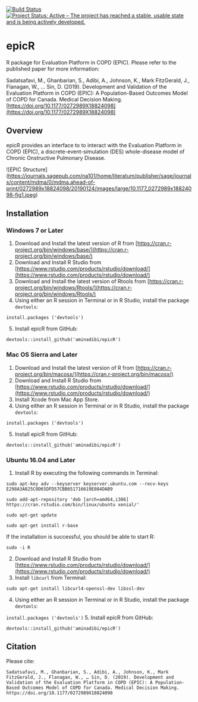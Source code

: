 [![Build Status](https://travis-ci.org/aminadibi/epicR.svg?branch=master)](https://travis-ci.org/aminadibi/epicR)
[![Project Status: Active – The project has reached a stable, usable state and is being actively developed.](https://www.repostatus.org/badges/latest/active.svg)](https://www.repostatus.org/#active)


# epicR
R package for Evaluation Platform in COPD (EPIC). Please refer to the published paper for more information: 

Sadatsafavi, M., Ghanbarian, S., Adibi, A., Johnson, K., Mark FitzGerald, J., Flanagan, W., … Sin, D. (2019). Development and Validation of the Evaluation Platform in COPD (EPIC): A Population-Based Outcomes Model of COPD for Canada. Medical Decision Making. [https://doi.org/10.1177/0272989X18824098](https://doi.org/10.1177/0272989X18824098)


## Overview
epicR provides an interface to to interact with the Evaluation Platform in COPD (EPIC), a discrete-event-simulation (DES) whole-disease model of Chronic Onstructive Pulmonary Disease.

![EPIC Structure] (https://journals.sagepub.com/na101/home/literatum/publisher/sage/journals/content/mdma/0/mdma.ahead-of-print/0272989x18824098/20190124/images/large/10.1177_0272989x18824098-fig1.jpeg)

## Installation
### Windows 7 or Later
1. Download and Install the latest version of R from [https://cran.r-project.org/bin/windows/base/](https://cran.r-project.org/bin/windows/base/)
2. Download and Install R Studio from [https://www.rstudio.com/products/rstudio/download/](https://www.rstudio.com/products/rstudio/download/)
3. Download and Install the latest version of Rtools from [https://cran.r-project.org/bin/windows/Rtools/](https://cran.r-project.org/bin/windows/Rtools/) 
4. Using either an R session in Terminal or in R Studio, install the package `devtools`:

  `install.packages ('devtools')`

5. Install epicR from GitHub:

`devtools::install_github('aminadibi/epicR')`


### Mac OS Sierra and Later
1. Download and Install the latest version of R from [https://cran.r-project.org/bin/macosx/](https://cran.r-project.org/bin/macosx/)
2. Download and Install R Studio from [https://www.rstudio.com/products/rstudio/download/](https://www.rstudio.com/products/rstudio/download/)
3. Install Xcode from Mac App Store. 
4. Using either an R session in Terminal or in R Studio, install the package `devtools`:

  `install.packages ('devtools')`

5. Install epicR from GitHub:

`devtools::install_github('aminadibi/epicR')`

### Ubuntu 16.04 and Later
1. Install R by executing the following commands in Terminal:

  `sudo apt-key adv --keyserver keyserver.ubuntu.com --recv-keys E298A3A825C0D65DFD57CBB651716619E084DAB9`

  `sudo add-apt-repository 'deb [arch=amd64,i386] https://cran.rstudio.com/bin/linux/ubuntu xenial/'`

  `sudo apt-get update`

  `sudo apt-get install r-base`

If the installation is successful, you should be able to start R:

  `sudo -i R`

2. Download and Install R Studio from [https://www.rstudio.com/products/rstudio/download/](https://www.rstudio.com/products/rstudio/download/)
3. Install `libcurl` from Terminal: 

  `sudo apt-get install libcurl4-openssl-dev libssl-dev`

4. Using either an R session in Terminal or in R Studio, install the package `devtools`:

  `install.packages ('devtools')`
5. Install epicR from GitHub:

  `devtools::install_github('aminadibi/epicR')`

## Citation

Please cite:

```Sadatsafavi, M., Ghanbarian, S., Adibi, A., Johnson, K., Mark FitzGerald, J., Flanagan, W., … Sin, D. (2019). Development and Validation of the Evaluation Platform in COPD (EPIC): A Population-Based Outcomes Model of COPD for Canada. Medical Decision Making. https://doi.org/10.1177/0272989X18824098```
